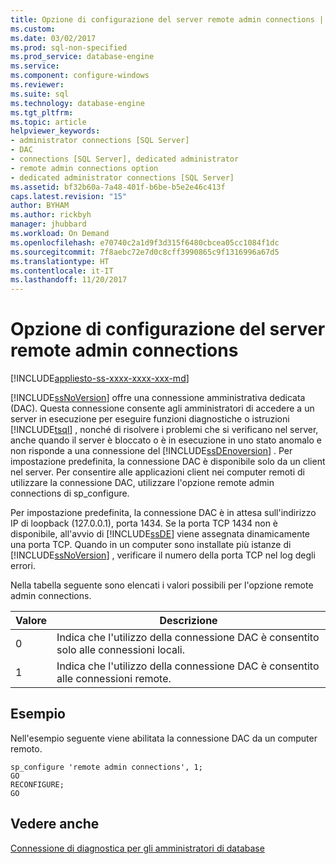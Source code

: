```yaml
---
title: Opzione di configurazione del server remote admin connections | Microsoft Docs
ms.custom: 
ms.date: 03/02/2017
ms.prod: sql-non-specified
ms.prod_service: database-engine
ms.service: 
ms.component: configure-windows
ms.reviewer: 
ms.suite: sql
ms.technology: database-engine
ms.tgt_pltfrm: 
ms.topic: article
helpviewer_keywords:
- administrator connections [SQL Server]
- DAC
- connections [SQL Server], dedicated administrator
- remote admin connections option
- dedicated administrator connections [SQL Server]
ms.assetid: bf32b60a-7a48-401f-b6be-b5e2e46c413f
caps.latest.revision: "15"
author: BYHAM
ms.author: rickbyh
manager: jhubbard
ms.workload: On Demand
ms.openlocfilehash: e70740c2a1d9f3d315f6480cbcea05cc1084f1dc
ms.sourcegitcommit: 7f8aebc72e7d0c8cff3990865c9f1316996a67d5
ms.translationtype: HT
ms.contentlocale: it-IT
ms.lasthandoff: 11/20/2017
---
```

# <a name="remote-admin-connections-server-configuration-option"></a>Opzione di configurazione del server remote admin connections
[!INCLUDE[appliesto-ss-xxxx-xxxx-xxx-md](../../includes/appliesto-ss-xxxx-xxxx-xxx-md.md)]

  [!INCLUDE[ssNoVersion](../../includes/ssnoversion-md.md)] offre una connessione amministrativa dedicata (DAC). Questa connessione consente agli amministratori di accedere a un server in esecuzione per eseguire funzioni diagnostiche o istruzioni [!INCLUDE[tsql](../../includes/tsql-md.md)] , nonché di risolvere i problemi che si verificano nel server, anche quando il server è bloccato o è in esecuzione in uno stato anomalo e non risponde a una connessione del [!INCLUDE[ssDEnoversion](../../includes/ssdenoversion-md.md)] . Per impostazione predefinita, la connessione DAC è disponibile solo da un client nel server. Per consentire alle applicazioni client nei computer remoti di utilizzare la connessione DAC, utilizzare l'opzione remote admin connections di sp_configure.  
  
 Per impostazione predefinita, la connessione DAC è in attesa sull'indirizzo IP di loopback (127.0.0.1), porta 1434. Se la porta TCP 1434 non è disponibile, all'avvio di [!INCLUDE[ssDE](../../includes/ssde-md.md)] viene assegnata dinamicamente una porta TCP. Quando in un computer sono installate più istanze di [!INCLUDE[ssNoVersion](../../includes/ssnoversion-md.md)] , verificare il numero della porta TCP nel log degli errori.  
  
 Nella tabella seguente sono elencati i valori possibili per l'opzione remote admin connections.  
  
|Valore|Descrizione|  
|-----------|-----------------|  
|0|Indica che l'utilizzo della connessione DAC è consentito solo alle connessioni locali.|  
|1|Indica che l'utilizzo della connessione DAC è consentito alle connessioni remote.|  
  
## <a name="example"></a>Esempio  
 Nell'esempio seguente viene abilitata la connessione DAC da un computer remoto.  
  
```  
sp_configure 'remote admin connections', 1;  
GO  
RECONFIGURE;  
GO  
```  
  
## <a name="see-also"></a>Vedere anche  
 [Connessione di diagnostica per gli amministratori di database](../../database-engine/configure-windows/diagnostic-connection-for-database-administrators.md)  
  
  
